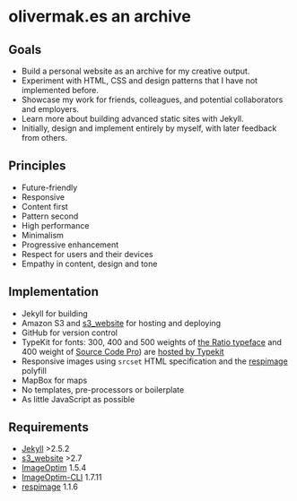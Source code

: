 # olivermak.es an archive

## Goals

- Build a personal website as an archive for my creative output.
- Experiment with HTML, CSS and design patterns that I have not implemented before.
- Showcase my work for friends, colleagues, and potential collaborators and employers.
- Learn more about building advanced static sites with Jekyll.
- Initially, design and implement entirely by myself, with later feedback from others.

## Principles

- Future-friendly
- Responsive
- Content first
- Pattern second
- High performance
- Minimalism
- Progressive enhancement
- Respect for users and their devices
- Empathy in content, design and tone

## Implementation

- Jekyll for building
- Amazon S3 and [s3_website](https://github.com/laurilehmijoki/s3_website) for hosting and deploying
- GitHub for version control
- TypeKit for fonts: 300, 400 and 500 weights of [the Ratio typeface](http://cargocollective.com/pstype/Ratio) and 400 weight of [Source Code Pro](http://adobe-fonts.github.io/source-code-pro/)) are [hosted by Typekit](https://typekit.com/colophons/ojm0eig)
- Responsive images using `srcset` HTML specification and the [respimage](https://github.com/aFarkas/respimage) polyfill
- MapBox for maps
- No templates, pre-processors or boilerplate
- As little JavaScript as possible

## Requirements

- [Jekyll](http://jekyllrb.com) >2.5.2
- [s3_website](https://github.com/laurilehmijoki/s3_website) >2.7
- [ImageOptim](https://imageoptim.com) 1.5.4
- [ImageOptim-CLI](https://github.com/JamieMason/ImageOptim-CLI) 1.7.11
- [respimage](https://github.com/aFarkas/respimage) 1.1.6
